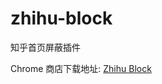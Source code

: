 # zhihu-block
知乎首页屏蔽插件

Chrome 商店下载地址: [Zhihu Block](https://chrome.google.com/webstore/detail/zhihu-block/nodfdbeljjknhihmjbfjlpbahhadbmif)

